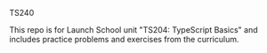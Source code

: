 TS240

This repo is for Launch School unit "TS204: TypeScript Basics" and includes practice problems and exercises
from the curriculum.
